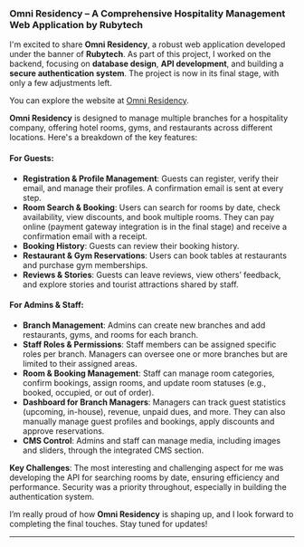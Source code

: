 ### Omni Residency – A Comprehensive Hospitality Management Web Application by Rubytech

I'm excited to share **Omni Residency**, a robust web application developed under the banner of **Rubytech**. As part of this project, I worked on the backend, focusing on **database design**, **API development**, and building a **secure authentication system**. The project is now in its final stage, with only a few adjustments left.

You can explore the website at [Omni Residency](https://hotelomniresidency.com/).

**Omni Residency** is designed to manage multiple branches for a hospitality company, offering hotel rooms, gyms, and restaurants across different locations. Here's a breakdown of the key features:

#### For Guests:
- **Registration & Profile Management**: Guests can register, verify their email, and manage their profiles. A confirmation email is sent at every step.
- **Room Search & Booking**: Users can search for rooms by date, check availability, view discounts, and book multiple rooms. They can pay online (payment gateway integration is in the final stage) and receive a confirmation email with a receipt.
- **Booking History**: Guests can review their booking history.
- **Restaurant & Gym Reservations**: Users can book tables at restaurants and purchase gym memberships.
- **Reviews & Stories**: Guests can leave reviews, view others’ feedback, and explore stories and tourist attractions shared by staff.

#### For Admins & Staff:
- **Branch Management**: Admins can create new branches and add restaurants, gyms, and rooms for each branch.
- **Staff Roles & Permissions**: Staff members can be assigned specific roles per branch. Managers can oversee one or more branches but are limited to their assigned areas.
- **Room & Booking Management**: Staff can manage room categories, confirm bookings, assign rooms, and update room statuses (e.g., booked, occupied, or out of order).
- **Dashboard for Branch Managers**: Managers can track guest statistics (upcoming, in-house), revenue, unpaid dues, and more. They can also manually manage guest profiles and bookings, apply discounts and approve reservations.
- **CMS Control**: Admins and staff can manage media, including images and sliders, through the integrated CMS section.

**Key Challenges**:
The most interesting and challenging aspect for me was developing the API for searching rooms by date, ensuring efficiency and performance. Security was a priority throughout, especially in building the authentication system.

I’m really proud of how **Omni Residency** is shaping up, and I look forward to completing the final touches. Stay tuned for updates!

---




